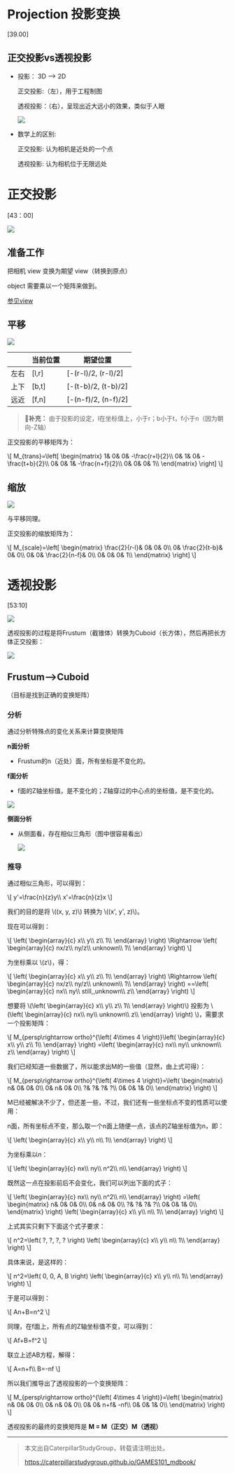 # Projection 投影变换 

[39.00]

## 正交投影vs透视投影
- 投影： 3D --> 2D
  
  正交投影:（左），用于工程制图
  
  透视投影：（右），呈现出近大远小的效果，类似于人眼
  
  ![](../assets/两种投影.jpg)

- 数学上的区别:
  
  正交投影: 认为相机是近处的一个点
  
  透视投影: 认为相机位于无限远处

# 正交投影 

[43：00]

![](../assets/orthographic.jpg)

## 准备工作

把相机 view 变换为期望 view（转换到原点）
   
object 需要乘以一个矩阵来做到。

[参见view](View.md)


## 平移

![](../assets/正交投影平移.jpg)

|    |当前位置|期望位置|
| --- | ------- | ------ |
|左右|[l,r]|[-(r-l)/2, (r-l)/2]|
|上下|[b,t]|[-(t-b)/2, (t-b)/2]|
|远近|[f,n]|[-(n-f)/2, (n-f)/2]|



> **&#x1F4CC;补充：** 由于投影的设定，l在坐标值上，小于r；b小于t，f小于n（因为朝向-Z轴）

正交投影的平移矩阵为：

\\[
M_{trans}=\left[ \begin{matrix}
    1&        0&        0&        -\frac{r+l}{2}\\\\
    0&        1&        0&        -\frac{t+b}{2}\\\\
    0&        0&        1&        -\frac{n+f}{2}\\\\
    0&        0&        0&        1\\\\
\end{matrix} \right] 
\\]

## 缩放

![](../assets/正交投影缩放.jpg)

与平移同理。

正交投影的缩放矩阵为：

\\[
M_{scale}=\left[ \begin{matrix}
    \frac{2}{r-l}&        0&        0&        0\\\\
    0&        \frac{2}{t-b}&        0&        0\\\\
    0&        0&        \frac{2}{n-f}&        0\\\\
    0&        0&        0&        1\\\\
\end{matrix} \right]
\\]


# 透视投影 

[53:10]

![](../assets/perspective.jpg)


透视投影的过程是将Frustum（截锥体）转换为Cuboid（长方体），然后再把长方体正交投影：

![](../assets/透视投影过程.jpg)

## Frustum-->Cuboid

（目标是找到正确的变换矩阵）

### 分析
通过分析特殊点的变化关系来计算变换矩阵

**n面分析**

- Frustum的n（近处）面，所有坐标是不变化的。
   
**f面分析**

- f面的Z轴坐标值，是不变化的；Z轴穿过的中心点的坐标值，是不变化的。

![](../assets/透视投影1.jpg)

**侧面分析**

- 从侧面看，存在相似三角形（图中很容易看出）
   
   ![](../assets/透视投影2.jpg)


### 推导

通过相似三角形，可以得到：

\\[
y'=\frac{n}{z}y\\\\
x'=\frac{n}{z}x
\\]

我们的目的是将 \\((x, y, z)\\) 转换为 \\((x', y', z)\\)。

现在可以得到：

\\[
\left( \begin{array}{c}
    x\\\\
    y\\\\
    z\\\\
    1\\\\
\end{array} \right) \Rightarrow \left( \begin{array}{c}
    nx/z\\\\
    ny/z\\\\
    unknown\\\\
    1\\\\
\end{array} \right) 
\\]

为坐标乘以 \\(z\\)，得：

\\[
\left( \begin{array}{c}
    x\\\\
    y\\\\
    z\\\\
    1\\\\
\end{array} \right) \Rightarrow \left( \begin{array}{c}
    nx/z\\\\
    ny/z\\\\
    unknown\\\\
    1\\\\
\end{array} \right) ==\left( \begin{array}{c}
    nx\\\\
    ny\\\\
    still\,\,unknown\\\\
    z\\\\
\end{array} \right) 
\\]

想要将 \\(\left( \begin{array}{c}
    x\\\\
    y\\\\
    z\\\\
    1\\\\
\end{array} \right)\\) 投影为 \\(\left( \begin{array}{c}
    nx\\\\
    ny\\\\
    unknown\\\\
    z\\\\
\end{array} \right) \\)，需要求一个投影矩阵：

\\[
M_{persp\rightarrow ortho}^{\left( 4\times 4 \right)}\left( \begin{array}{c}
    x\\\\
    y\\\\
    z\\\\
    1\\\\
\end{array} \right) =\left( \begin{array}{c}
    nx\\\\
    ny\\\\
    unknown\\\\
    z\\\\
\end{array} \right) 
\\]

我们已经知道一些数据了，所以能求出M的一些值（显然，由上式可得）：

\\[
M_{persp\rightarrow ortho}^{\left( 4\times 4 \right)}=\left( \begin{matrix}
    n&        0&        0&        0\\\\
    0&        n&        0&        0\\\\
    ?&        ?&        ?&        ?\\\\
    0&        0&        1&        0\\\\
\end{matrix} \right) 
\\]

M已经被解决不少了，但还差一些，不过，我们还有一些坐标点不变的性质可以使用：

n面，所有坐标点不变，那么取一个n面上随便一点，该点的Z轴坐标值为n，即：

\\[
\left( \begin{array}{c}
    x\\\\
    y\\\\
    n\\\\
    1\\\\
\end{array} \right)
\\]

为坐标乘以n：

\\[
\left( \begin{array}{c}
    nx\\\\
    ny\\\\
    n^2\\\\
    n\\\\
\end{array} \right)
\\]

既然这一点在投影前后不会变化，我们可以列出下面的式子：

\\[
\left( \begin{array}{c}
    nx\\\\
    ny\\\\
    n^2\\\\
    n\\\\
\end{array} \right) =\left( \begin{matrix}
    n&        0&        0&        0\\\\
    0&        n&        0&        0\\\\
    ?&        ?&        ?&        ?\\\\
    0&        0&        1&        0\\\\
\end{matrix} \right) \left( \begin{array}{c}
    x\\\\
    y\\\\
    n\\\\
    1\\\\
\end{array} \right) 
\\]

上式其实只剩下下面这个式子要求：

\\[
n^2=\left( ?\,  ?\,  ?\,  ? \right) \left( \begin{array}{c}
    x\\\\
    y\\\\
    n\\\\
    1\\\\
\end{array} \right) 
\\]

具体来说，是这样的：

\\[
n^2=\left( 0\,  0\,  A\,  B \right) \left( \begin{array}{c}
    x\\\\
    y\\\\
    n\\\\
    1\\\\
\end{array} \right) 
\\]

于是可以得到：

\\[
An+B=n^2
\\]

同理，在f面上，所有点的Z轴坐标值不变，可以得到：

\\[
Af+B=f^2
\\]

联立上述AB方程，解得：

\\[
A=n+f\\\\
B=-nf
\\]

所以我们推导出了透视投影的一个变换矩阵：

\\[
M_{persp\rightarrow ortho}^{\left( 4\times 4 \right)}=\left( \begin{matrix}
    n&        0&        0&        0\\\\
    0&        n&        0&        0\\\\
    0&        0&        n+f&        -nf\\\\
    0&        0&        1&        0\\\\
\end{matrix} \right) 
\\]

透视投影的最终的变换矩阵是 **M = M（正交）M（透视）**




------------------------------

> 本文出自CaterpillarStudyGroup，转载请注明出处。
>
> https://caterpillarstudygroup.github.io/GAMES101_mdbook/